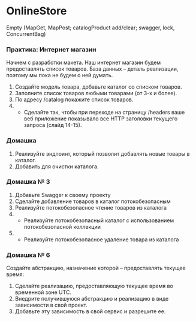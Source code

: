 # OnlineStore
Empty (MapGet, MapPost; catalogProduct add/clear; swagger, lock, ConcurrentBag)
### Практика: Интернет магазин
Начнем с разработки макета. Наш интернет магазин будем предоставлять список товаров.
База данных – деталь реализации, поэтому мы пока не будем о ней думать.
1. Создайте модель товара, добавьте каталог со списком товаров.
2. Заполните список товаров любыми товарами (от 3-х и более).
3. По адресу /catalog покажите список товаров.
4. * Сделайте так, чтобы при переходе на страницу /headers ваше веб приложение показывало все HTTP заголовки текущего запроса (слайд 14-15).
### Домашка
1. Реализуйте эндпоинт, который позволит добавлять новые товары в каталог.
2. Добавить для очистки каталога.
### Домашка № 3
1. Добавьте Swagger к своему проекту
2. Сделайте добавление товаров в каталог потокобезопасным
3. Реализуйте потокобезопасное чтение товаров из каталога
4. * Реализуйте потокобезопасный каталог с использованием потокобезопасной коллекции
5. * Реализуйте потокобезопасное удаление товара из каталога
### Домашка № 6
Создайте абстракцию, назначение которой – предоставлять текущее время:
1. Сделайте реализацию, предоставляющую текущее время во временной зоне UTC.
2. Внедрите получившуюся абстракцию и реализацию в виде зависимости в свой проект.
3. Добавьте эту зависимость в свой сервис и разрешите ее.
